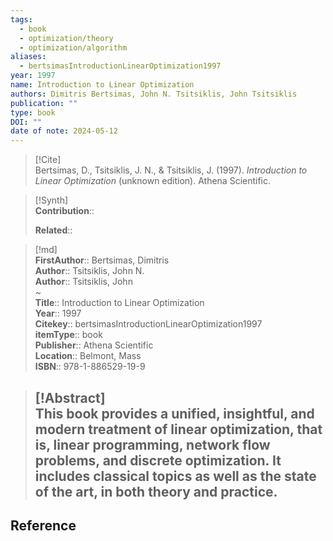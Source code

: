 ```yaml
---
tags:
  - book
  - optimization/theory
  - optimization/algorithm
aliases:
  - bertsimasIntroductionLinearOptimization1997
year: 1997
name: Introduction to Linear Optimization
authors: Dimitris Bertsimas, John N. Tsitsiklis, John Tsitsiklis
publication: ""
type: book
DOI: ""
date of note: 2024-05-12
---
```


> [!Cite]  
> Bertsimas, D., Tsitsiklis, J. N., & Tsitsiklis, J. (1997). _Introduction to Linear Optimization_ (unknown edition). Athena Scientific.

>[!Synth]  
>**Contribution**::  
>  
>**Related**::   
>  
  
>[!md]  
> **FirstAuthor**:: Bertsimas, Dimitris  
> **Author**:: Tsitsiklis, John N.  
> **Author**:: Tsitsiklis, John  
~  
> **Title**:: Introduction to Linear Optimization  
> **Year**:: 1997  
> **Citekey**:: bertsimasIntroductionLinearOptimization1997  
> **itemType**:: book  
> **Publisher**:: Athena Scientific  
> **Location**:: Belmont, Mass  
> **ISBN**:: 978-1-886529-19-9  

> [!Abstract]  
> This book provides a unified, insightful, and modern treatment of linear optimization, that is, linear programming, network flow problems, and discrete optimization. It includes classical topics as well as the state of the art, in both theory and practice.  
>-----
## Reference
  
